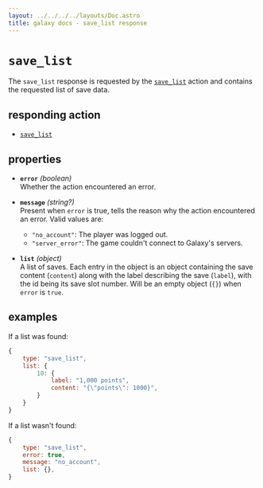 ```yaml
---
layout: ../../../../layouts/Doc.astro
title: galaxy docs - save_list response
---
```


# `save_list`

The `save_list` response is requested by the [`save_list`](/docs/dev/actions/save_list) action and contains the requested list of save data.

## responding action

- [`save_list`](/docs/dev/actions/save_list)

## properties

- **`error`** *(boolean)*  
  Whether the action encountered an error.

- **`message`** *(string?)*  
  Present when `error` is true, tells the reason why the action encountered an error. Valid values are:
  + `"no_account"`: The player was logged out.
  + `"server_error"`: The game couldn't connect to Galaxy's servers.
  
- **`list`** *(object)*  
  A list of saves. Each entry in the object is an object containing the save content (`content`) along with the label describing the save (`label`), with the id being its save slot number. Will be an empty object (`{}`) when `error` is `true`.

## examples

If a list was found:

```js
{
	type: "save_list",
	list: {
		10: {
			label: "1,000 points",
			content: "{\"points\": 1000}",
		}
	}
}
```

If a list wasn't found:

```js
{
	type: "save_list",
	error: true,
	message: "no_account",
	list: {},
}
```
